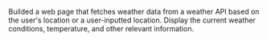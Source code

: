 Builded a web page that fetches weather data from a weather API based on the user's location or a user-inputted location. Display the current weather conditions, temperature, and other relevant information.
